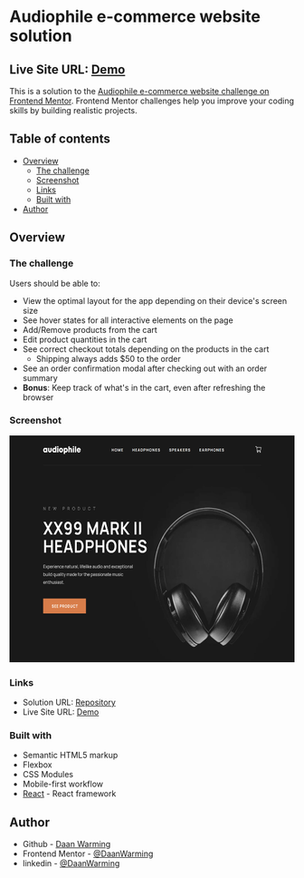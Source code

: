# Audiophile e-commerce website solution

## Live Site URL: [Demo](https://daanwarming.github.io/Audiophile-e-commerce-website/)

This is a solution to the [Audiophile e-commerce website challenge on Frontend Mentor](https://www.frontendmentor.io/challenges/audiophile-ecommerce-website-C8cuSd_wx). Frontend Mentor challenges help you improve your coding skills by building realistic projects. 

## Table of contents

- [Overview](#overview)
  - [The challenge](#the-challenge)
  - [Screenshot](#screenshot)
  - [Links](#links)
  - [Built with](#built-with)
- [Author](#author)




## Overview

### The challenge

Users should be able to:

- View the optimal layout for the app depending on their device's screen size
- See hover states for all interactive elements on the page
- Add/Remove products from the cart
- Edit product quantities in the cart
- See correct checkout totals depending on the products in the cart
  - Shipping always adds $50 to the order
- See an order confirmation modal after checking out with an order summary
- **Bonus**: Keep track of what's in the cart, even after refreshing the browser



### Screenshot
<img src="./src/assets/screen-shot.png" data-canonical-src="./src/assets/screen-shot.png" width="600" height="400" />



### Links

- Solution URL: [Repository](https://github.com/DaanWarming/Audiophile-e-commerce-website)
- Live Site URL: [Demo](https://daanwarming.github.io/Audiophile-e-commerce-website/)



### Built with

- Semantic HTML5 markup
- Flexbox
- CSS Modules
- Mobile-first workflow
- [React](https://reactjs.org/) - React framework


## Author

- Github - [Daan Warming](https://github.com/DaanWarming)
- Frontend Mentor - [@DaanWarming](https://www.frontendmentor.io/profile/DaanWarming)
- linkedin - [@DaanWarming](https://www.linkedin.com/in/daan-warming-613932175/)


